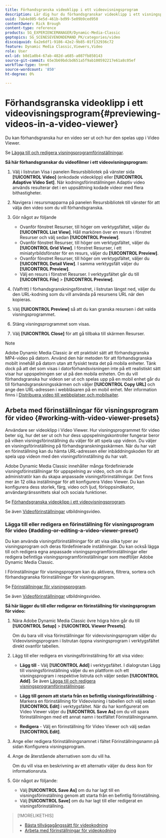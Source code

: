 ```yaml
---
title: Förhandsgranska videoklipp i ett videovisningsprogram
description: Lär dig hur du förhandsgranskar videoklipp i ett visningsprogram för video.
uuid: 7ab4e805-6e5d-461b-bd99-5e09b9ced950
contentOwner: Rick Brough
content-type: reference
products: SG_EXPERIENCEMANAGER/Dynamic-Media-Classic
geptopics: SG_SCENESEVENONDEMAND_PK/categories/video
discoiquuid: 6a2e6df1-9186-42e2-9b85-01f132936c72
feature: Dynamic Media Classic,Viewers,Video
role: User
exl-id: b8d1a0b4-67ab-482d-a685-a087fb850143
source-git-commit: 65e3b69bdcbd651a5f9ab100592217e61a8c05ef
workflow-type: tm+mt
source-wordcount: '850'
ht-degree: 0%

---
```


# Förhandsgranska videoklipp i ett videovisningsprogram{#previewing-videos-in-a-video-viewer}

Du kan förhandsgranska hur en video ser ut och hur den spelas upp i Video Viewer.

Se [Lägga till och redigera visningsprogramförinställningar](application-setup.md#adding_and_editing_viewer_presets).

**Så här förhandsgranskar du videofilmer i ett videovisningsprogram:**

1. Välj i listrutan Visa i panelen Resursbibliotek på vänster sida **[!UICONTROL Video]** (enkodade videoklipp) eller **[!UICONTROL Adaptive Video Set]**. När kodningsförinställningen Adaptiv video används resulterar det i en uppsättning kodade videor med flera bithastigheter.
1. Navigera i resursmapparna på panelen Resursbibliotek till vänster för att välja den video som du vill förhandsgranska.
1. Gör något av följande

   * Ovanför fönstret Resurser, till höger om verktygsfältet, väljer du **[!UICONTROL List View]**. Håll markören över en resurs i fönstret Resurser och välj sedan **[!UICONTROL Preview]**.
   * Ovanför fönstret Resurser, till höger om verktygsfältet, väljer du **[!UICONTROL Grid View]**. I fönstret Resurser, i ett miniatyrbildsfönster för en resurs, väljer du **[!UICONTROL Preview]**.
   * Ovanför fönstret Resurser, till höger om verktygsfältet, väljer du **[!UICONTROL Detail View]**. I samma verktygsfält väljer du **[!UICONTROL Preview]**.
   * Välj en resurs i fönstret Resurser. I verktygsfältet går du till **[!UICONTROL File]** > **[!UICONTROL Preview]**.

1. (Valfritt) I förhandsgranskningsfönstret, i listrutan längst ned, väljer du den URL-kodning som du vill använda på resursens URL när den kopieras.
1. Välj **[!UICONTROL Preview]** så att du kan granska resursen i det valda visningsprogrammet.
1. Stäng visningsprogrammet som visas.
1. Välj **[!UICONTROL Close]** för att gå tillbaka till skärmen Resurser.

>[!NOTE]
>
>Adobe Dynamic Media Classic är ett praktiskt sätt att förhandsgranska MP4-video på datorn. Använd den här metoden för att förhandsgranska mobilt innehåll på datorn utan att fysiskt testa det på mobila enheter. Tänk dock på att det som visas i datorförhandsvisningen inte på ett realistiskt sätt visar hur uppspelningen ser ut på den mobila enheten. Om du vill förhandsgranska hur videon ser ut och spelas upp på en mobil enhet går du till förhandsgranskningsskärmen och väljer **[!UICONTROL Copy URL]** och ange den URL-adressen i webbläsaren på en mobil enhet. Mer information finns i [Distribuera video till webbplatser och mobilsajter](deploying-video-websites-mobile-sites.md#deploying_video_to_your_websites_and_mobile_sites).

## Arbeta med förinställningar för visningsprogram för video {#working-with-video-viewer-presets}

Användare ser videoklipp i Video Viewer. Hur visningsprogrammet för video beter sig, hur det ser ut och hur dess uppspelningskontroller fungerar beror på vilken visningsförinställning du väljer för att spela upp videon. Du väljer en visningsförinställning på förhandsgranskningsskärmen. När du har valt en förinställning kan du hämta URL-adressen eller inbäddningskoden för att spela upp videon med den visningsförinställning du har valt.

Adobe Dynamic Media Classic innehåller många fördefinierade visningsförinställningar för uppspelning av video, och om du är administratör kan du skapa anpassade visningsförinställningar. Det finns mer än 12 olika inställningar för att konfigurera Video Viewer. Du kan konfigurera dess storlek, färg, video och ljud, förloppsindikator, användargränssnittets skal och sociala funktioner.

Se [Förhandsgranska videoklipp i ett videovisningsprogram](previewing-videos-video-viewer.md#previewing_videos_in_a_video_viewer).

Se även [Videoförinställningar](https://s7d5.scene7.com/s7viewers/html5/VideoViewer.html?videoserverurl=https://s7d5.scene7.com/is/content/&amp;emailurl=https://s7d5.scene7.com/s7/emailFriend&amp;serverUrl=https://s7d5.scene7.com/is/image/&amp;config=Scene7SharedAssets/Universal_HTML5_Video&amp;contenturl=https://s7d5.scene7.com/skins/&amp;asset=S7tutorials/549_video-presets_converted%20renamed_Done-AVS) utbildningsvideo.

### Lägga till eller redigera en förinställning för visningsprogram för video {#adding-or-editing-a-video-viewer-preset}

Du kan använda visningsförinställningar för att visa olika typer av visningsprogram och deras fördefinierade inställningar. Du kan också lägga till och redigera egna anpassade visningsprogramförinställningar eller redigera befintliga visningsprogramförinställningar som medföljer Adobe Dynamic Media Classic.

I Förinställningar för visningsprogram kan du aktivera, filtrera, sortera och förhandsgranska förinställningar för visningsprogram.

Se [Förinställningar för visningsprogram](application-setup.md#viewer_presets).

Se även [Videoförinställningar](https://s7d5.scene7.com/s7viewers/html5/VideoViewer.html?videoserverurl=https://s7d5.scene7.com/is/content/&amp;emailurl=https://s7d5.scene7.com/s7/emailFriend&amp;serverUrl=https://s7d5.scene7.com/is/image/&amp;config=Scene7SharedAssets/Universal_HTML5_Video&amp;contenturl=https://s7d5.scene7.com/skins/&amp;asset=S7tutorials/549_video-presets_converted%20renamed_Done-AVS) utbildningsvideo.

**Så här lägger du till eller redigerar en förinställning för visningsprogram för video:**

1. Nära Adobe Dynamic Media Classic övre högra hörn går du till **[!UICONTROL Setup]** > **[!UICONTROL Viewer Presets]**.

   Om du bara vill visa förinställningar för videovisningsprogram väljer du Videovisningsprogram i listrutan öppna visningsprogram i verktygsfältet direkt ovanför tabellen.

1. Lägg till eller redigera en visningsförinställning för att visa video:

   * **Lägg till** - Välj **[!UICONTROL Add]** i verktygsfältet. I dialogrutan Lägg till visningsförinställning väljer du en plattform och ett visningsprogram i respektive listruta och väljer sedan **[!UICONTROL Add]**.
   Se även [Lägga till och redigera visningsprogramförinställningar](application-setup.md#adding_and_editing_viewer_presets).

   * **Lägg till genom att starta från en befintlig visningsförinställning** - Markera en förinställning för Videovisning i tabellen och välj sedan **[!UICONTROL Edit]** i verktygsfältet.
   När du har konfigurerat om Video Viewer väljer du **[!UICONTROL Save As]** om du vill spara förinställningen med ett annat namn i textfältet Förinställningsnamn.

   * **Redigera** - Välj en förinställning för Video Viewer och välj sedan **[!UICONTROL Edit]**.



1. Ange eller redigera förinställningsnamnet i fältet Förinställningsnamn på sidan Konfigurera visningsprogram.
1. Ange de återstående alternativen som du vill ha.

   Om du vill visa en beskrivning av ett alternativ väljer du dess ikon för informationsruta.

1. Gör något av följande:

   * Välj **[!UICONTROL Save As]** om du har lagt till en visningsförinställning genom att starta från en befintlig förinställning.
   * Välj **[!UICONTROL Save]** om du har lagt till eller redigerat en visningsförinställning.

>[!MORELIKETHIS]
>
>* [Bästa tillvägagångssätt för videokodning](uploading-encoding-videos.md#best_practices_for_video_encoding)
>* [Arbeta med förinställningar för videokodning](uploading-encoding-videos.md#working_with_video_encoding_presets)


